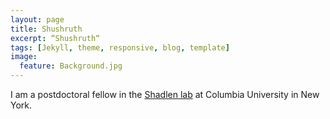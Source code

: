 ```yaml
---
layout: page
title: Shushruth
excerpt: “Shushruth“
tags: [Jekyll, theme, responsive, blog, template]
image:
  feature: Background.jpg
---
```


I am a postdoctoral fellow in the [Shadlen lab](https://www.shadlenlab.columbia.edu) at Columbia University in New York. 

